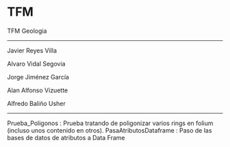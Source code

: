 # TFM
TFM Geologia

-----------------

Javier Reyes Villa

Alvaro Vidal Segovia

Jorge Jiménez García

Alan Alfonso Vizuette

Alfredo Baliño Usher

-----------------

Prueba_Poligonos : Prueba tratando de poligonizar varios rings en folium (incluso unos contenido en otros).
PasaAtributosDataframe : Paso de las bases de datos de atributos a Data Frame
